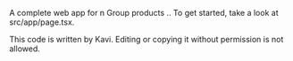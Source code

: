 A complete web app for n Group products .. 
To get started, take a look at src/app/page.tsx.


This code is written by Kavi. Editing or copying it without permission is not allowed.